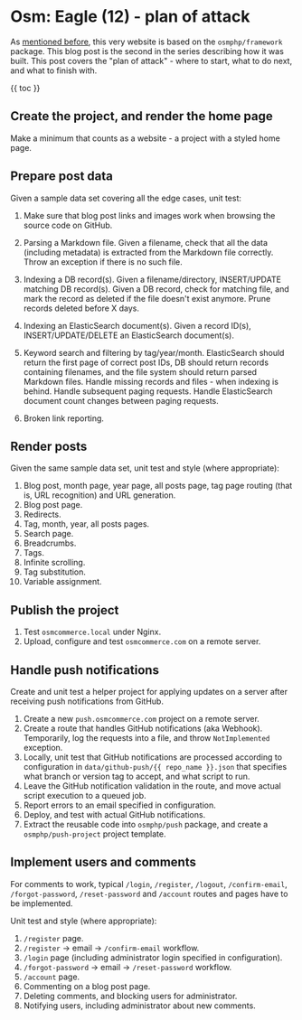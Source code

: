# Osm: Eagle (12) - plan of attack

As [mentioned before](18-welcome.md), this very website is based on the `osmphp/framework` package. This blog post is the second in the series describing how it was built. This post covers the "plan of attack" - where to start, what to do next, and what to finish with.

{{ toc }}

## Create the project, and render the home page

Make a minimum that counts as a website - a project with a styled home page.

## Prepare post data

Given a sample data set covering all the edge cases, unit test:

1. Make sure that blog post links and images work when browsing the source code on GitHub.
   
2. Parsing a Markdown file. Given a filename, check that all the data (including metadata) is extracted from the Markdown file correctly. Throw an exception if there is no such file.

3. Indexing a DB record(s). Given a filename/directory, INSERT/UPDATE matching DB record(s). Given a DB record, check for matching file, and mark the record as deleted if the file doesn't exist anymore. Prune records deleted before X days.

4. Indexing an ElasticSearch document(s). Given a record ID(s), INSERT/UPDATE/DELETE an ElasticSearch document(s).

5. Keyword search and filtering by tag/year/month. ElasticSearch should return the first page of correct post IDs, DB should return records containing filenames, and the file system should return parsed Markdown files. Handle missing records and files - when indexing is behind. Handle subsequent paging requests. Handle ElasticSearch document count changes between paging requests.

6. Broken link reporting.

## Render posts

Given the same sample data set, unit test and style (where appropriate): 

1. Blog post, month page, year page, all posts page, tag page routing (that is, URL recognition) and URL generation.
2. Blog post page. 
3. Redirects.
4. Tag, month, year, all posts pages.
5. Search page.
6. Breadcrumbs.
7. Tags.
8. Infinite scrolling.
9. Tag substitution.
10. Variable assignment.

## Publish the project

1. Test `osmcommerce.local` under Nginx.
2. Upload, configure and test `osmcommerce.com` on a remote server.
   
## Handle push notifications

Create and unit test a helper project for applying updates on a server after receiving push notifications from GitHub.

1. Create a new `push.osmcommerce.com` project on a remote server.
2. Create a route that handles GitHub notifications (aka Webhook). Temporarily, log the requests into a file, and throw `NotImplemented` exception.
3. Locally, unit test that GitHub notifications are processed according to configuration in `data/github-push/{{ repo_name }}.json` that specifies what branch or version tag to accept, and what script to run.
4. Leave the GitHub notification validation in the route, and move actual script execution to a queued job.  
5. Report errors to an email specified in configuration.
6. Deploy, and test with actual GitHub notifications.
7. Extract the reusable code into `osmphp/push` package, and create a `osmphp/push-project` project template.

## Implement users and comments 

For comments to work, typical `/login`, `/register`, `/logout`, `/confirm-email`, `/forgot-password`, `/reset-password` and `/account` routes and pages have to be implemented. 

Unit test and style (where appropriate):

1. `/register` page.
2. `/register` -> email -> `/confirm-email` workflow.
3. `/login` page (including administrator login specified in configuration).
4. `/forgot-password` -> email -> `/reset-password` workflow.
5. `/account` page.
6. Commenting on a blog post page.
7. Deleting comments, and blocking users for administrator.
8. Notifying users, including administrator about new comments.